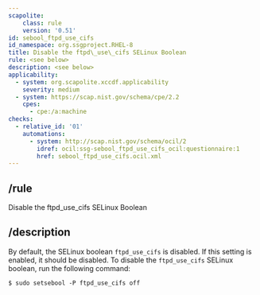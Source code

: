 ```yaml
---
scapolite:
    class: rule
    version: '0.51'
id: sebool_ftpd_use_cifs
id_namespace: org.ssgproject.RHEL-8
title: Disable the ftpd\_use\_cifs SELinux Boolean
rule: <see below>
description: <see below>
applicability:
  - system: org.scapolite.xccdf.applicability
    severity: medium
  - system: https://scap.nist.gov/schema/cpe/2.2
    cpes:
      - cpe:/a:machine
checks:
  - relative_id: '01'
    automations:
      - system: http://scap.nist.gov/schema/ocil/2
        idref: ocil:ssg-sebool_ftpd_use_cifs_ocil:questionnaire:1
        href: sebool_ftpd_use_cifs.ocil.xml
---
```



## /rule

Disable the ftpd\_use\_cifs SELinux Boolean

## /description

By
default, the SELinux boolean `ftpd_use_cifs` is disabled. If this
setting is enabled, it should be disabled. To disable the
`ftpd_use_cifs` SELinux boolean, run the following command:

``` 
$ sudo setsebool -P ftpd_use_cifs off
```
